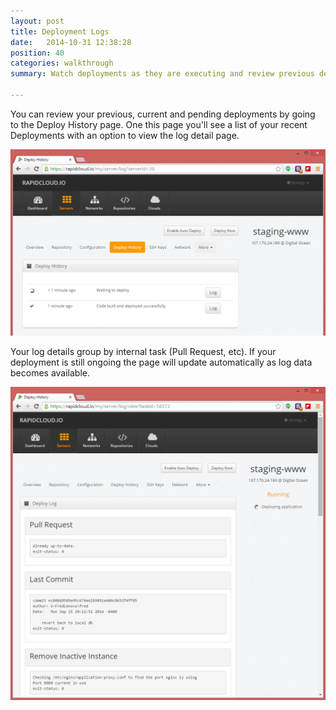 ```yaml
---
layout: post
title: Deployment Logs
date:   2014-10-31 12:38:28
position: 40
categories: walkthrough
summary: Watch deployments as they are executing and review previous deployment logs.

---
```

You can review your previous, current and pending deployments by going to the Deploy History page. One this page you'll see a list of your recent Deployments with an option to view the log detail page.

![Deploy History](/assets/deploy_history.png)


Your log details group by internal task (Pull Request, etc). If your deployment is still ongoing the page will update automatically as log data becomes available.

![Deploy Log](/assets/deploy_log.png)

